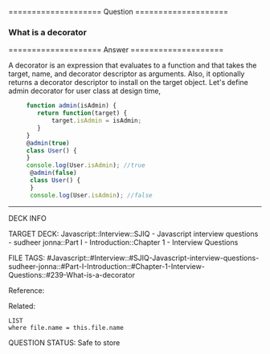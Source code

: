 ==================== Question ====================  

### What is a decorator  

==================== Answer ====================  

A decorator is an expression that evaluates to a function and that takes the
target, name, and decorator descriptor as arguments. Also, it optionally returns
a decorator descriptor to install on the target object. Let's define admin
decorator for user class at design time,

```javascript
     function admin(isAdmin) {
        return function(target) {
            target.isAdmin = isAdmin;
        }
     }
     @admin(true)
     class User() {
     }
     console.log(User.isAdmin); //true
      @admin(false)
      class User() {
      }
      console.log(User.isAdmin); //false
```

---

DECK INFO

TARGET DECK: Javascript::Interview::SJIQ - Javascript interview questions -
sudheer jonna::Part I - Introduction::Chapter 1 - Interview Questions

FILE TAGS:
#Javascript::#Interview::#SJIQ-Javascript-interview-questions-sudheer-jonna::#Part-I-Introduction::#Chapter-1-Interview-Questions::#239-What-is-a-decorator

Reference:

Related:

```dataview
LIST
where file.name = this.file.name
```

QUESTION STATUS: Safe to store
